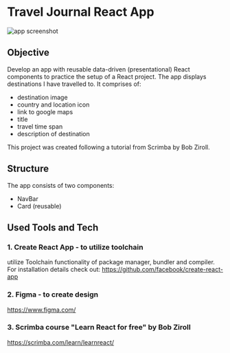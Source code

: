 # Travel Journal React App

<img src="https://user-images.githubusercontent.com/99111208/165847591-9eacaa8c-2760-42f3-86ec-b0f257a85d0a.png" alt="app screenshot"/>

## Objective

Develop an app with reusable data-driven (presentational) React components to practice the setup of a React project. The app displays destinations I have travelled to. It comprises of:
* destination image
* country and location icon
* link to google maps
* title
* travel time span
* description of destination

This project was created following a tutorial from Scrimba by Bob Ziroll.

## Structure

The app consists of two components:
* NavBar
* Card (reusable)

## Used Tools and Tech

### 1. Create React App - to utilize toolchain

utilize Toolchain functionality of package manager, bundler and compiler. For installation details check out:
https://github.com/facebook/create-react-app

### 2. Figma - to create design

https://www.figma.com/

### 3. Scrimba course "Learn React for free" by Bob Ziroll

https://scrimba.com/learn/learnreact/